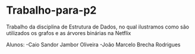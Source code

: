 # Trabalho-para-p2

Trabalho da disciplina de Estrutura de Dados, no qual ilustramos como são utilizados os grafos e as árvores binárias na Netflix

Alunos:
-Caio Sandor Jambor Oliveira
-João Marcelo Brecha Rodrigues
